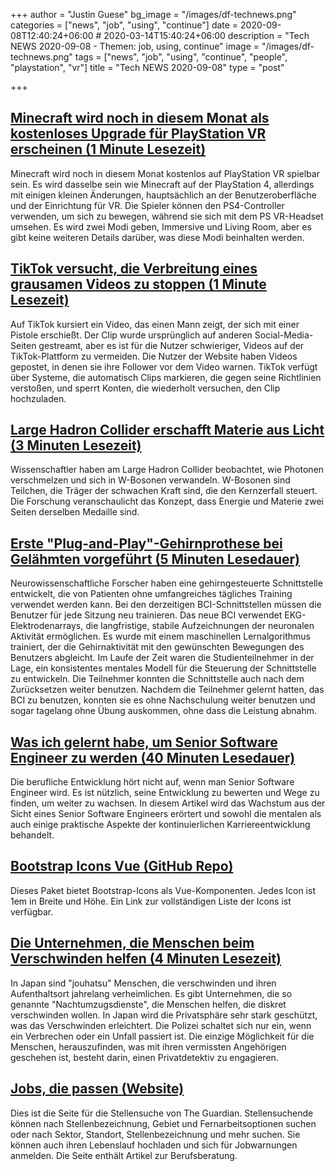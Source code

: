 +++
author = "Justin Guese"
bg_image = "/images/df-technews.png"
categories = ["news", "job", "using", "continue"]
date = 2020-09-08T12:40:24+06:00 # 2020-03-14T15:40:24+06:00
description = "Tech NEWS 2020-09-08 - Themen: job, using, continue"
image = "/images/df-technews.png"
tags = ["news", "job", "using", "continue", "people", "playstation", "vr"]
title = "Tech NEWS 2020-09-08"
type = "post"

+++

## [Minecraft wird noch in diesem Monat als kostenloses Upgrade für PlayStation VR erscheinen (1 Minute Lesezeit)](https://www.theverge.com/2020/9/7/21426005/minecraft-ps-vr-playstation-virtual-reality-upgrade-free-update/1/010001746d31ba9f-57b6a64a-a05b-4a73-a03f-472cb41b9654-000000/zllagFdvcLyOXPQ4IP9gkFd68dbUu7D8hoMIKBqaEwA=157)

 Minecraft wird noch in diesem Monat kostenlos auf PlayStation VR spielbar sein. Es wird dasselbe sein wie Minecraft auf der PlayStation 4, allerdings mit einigen kleinen Änderungen, hauptsächlich an der Benutzeroberfläche und der Einrichtung für VR. Die Spieler können den PS4-Controller verwenden, um sich zu bewegen, während sie sich mit dem PS VR-Headset umsehen. Es wird zwei Modi geben, Immersive und Living Room, aber es gibt keine weiteren Details darüber, was diese Modi beinhalten werden.

## [TikTok versucht, die Verbreitung eines grausamen Videos zu stoppen (1 Minute Lesezeit)](https://www.theverge.com/2020/9/7/21426176/tiktok-suicide-video-remove-ban-community-warnings-creators/1/010001746d31ba9f-57b6a64a-a05b-4a73-a03f-472cb41b9654-000000/Lh2DQnsIitQ4sEbf11FeZLwd2UCFWMK5UXBP3vsMO-s=157)

 Auf TikTok kursiert ein Video, das einen Mann zeigt, der sich mit einer Pistole erschießt. Der Clip wurde ursprünglich auf anderen Social-Media-Seiten gestreamt, aber es ist für die Nutzer schwieriger, Videos auf der TikTok-Plattform zu vermeiden. Die Nutzer der Website haben Videos gepostet, in denen sie ihre Follower vor dem Video warnen. TikTok verfügt über Systeme, die automatisch Clips markieren, die gegen seine Richtlinien verstoßen, und sperrt Konten, die wiederholt versuchen, den Clip hochzuladen.

## [Large Hadron Collider erschafft Materie aus Licht (3 Minuten Lesezeit)](https://scitechdaily.com/large-hadron-collider-creates-matter-from-light//1/010001746d31ba9f-57b6a64a-a05b-4a73-a03f-472cb41b9654-000000/DNIbs4xaItu-6zrbyis-VhchkEskGyFgEL8awuDD7Xc=157)

 Wissenschaftler haben am Large Hadron Collider beobachtet, wie Photonen verschmelzen und sich in W-Bosonen verwandeln. W-Bosonen sind Teilchen, die Träger der schwachen Kraft sind, die den Kernzerfall steuert. Die Forschung veranschaulicht das Konzept, dass Energie und Materie zwei Seiten derselben Medaille sind.

## [Erste "Plug-and-Play"-Gehirnprothese bei Gelähmten vorgeführt (5 Minuten Lesedauer)](https://www.nanowerk.com/news2/biotech/newsid=56061.php/1/010001746d31ba9f-57b6a64a-a05b-4a73-a03f-472cb41b9654-000000/tMVRgcGlkpmbQkqGlCmblWbgMY88yQktj3I3qP-ZgBU=157)

 Neurowissenschaftliche Forscher haben eine gehirngesteuerte Schnittstelle entwickelt, die von Patienten ohne umfangreiches tägliches Training verwendet werden kann. Bei den derzeitigen BCI-Schnittstellen müssen die Benutzer für jede Sitzung neu trainieren. Das neue BCI verwendet EKG-Elektrodenarrays, die langfristige, stabile Aufzeichnungen der neuronalen Aktivität ermöglichen. Es wurde mit einem maschinellen Lernalgorithmus trainiert, der die Gehirnaktivität mit den gewünschten Bewegungen des Benutzers abgleicht. Im Laufe der Zeit waren die Studienteilnehmer in der Lage, ein konsistentes mentales Modell für die Steuerung der Schnittstelle zu entwickeln. Die Teilnehmer konnten die Schnittstelle auch nach dem Zurücksetzen weiter benutzen. Nachdem die Teilnehmer gelernt hatten, das BCI zu benutzen, konnten sie es ohne Nachschulung weiter benutzen und sogar tagelang ohne Übung auskommen, ohne dass die Leistung abnahm.

## [Was ich gelernt habe, um Senior Software Engineer zu werden (40 Minuten Lesedauer)](https://neilkakkar.com/things-I-learned-to-become-a-senior-software-engineer.html/1/010001746d31ba9f-57b6a64a-a05b-4a73-a03f-472cb41b9654-000000/lgvmphkp5c2_hk42Jpb8iVrdDb0PxwtoJrZecOwPtpc=157)

 Die berufliche Entwicklung hört nicht auf, wenn man Senior Software Engineer wird. Es ist nützlich, seine Entwicklung zu bewerten und Wege zu finden, um weiter zu wachsen. In diesem Artikel wird das Wachstum aus der Sicht eines Senior Software Engineers erörtert und sowohl die mentalen als auch einige praktische Aspekte der kontinuierlichen Karriereentwicklung behandelt.

## [Bootstrap Icons Vue (GitHub Repo)](https://github.com/tommyip/bootstrap-icons-vue/1/010001746d31ba9f-57b6a64a-a05b-4a73-a03f-472cb41b9654-000000/XCtcEar4Aqleyw2imuc05MqJTAZXGpx89xU3nShlgFk=157)

 Dieses Paket bietet Bootstrap-Icons als Vue-Komponenten. Jedes Icon ist 1em in Breite und Höhe. Ein Link zur vollständigen Liste der Icons ist verfügbar.

## [Die Unternehmen, die Menschen beim Verschwinden helfen (4 Minuten Lesezeit)](https://www.bbc.com/worklife/article/20200903-the-companies-that-help-people-vanish/1/010001746d31ba9f-57b6a64a-a05b-4a73-a03f-472cb41b9654-000000/3AM_afqIxlSE_yERvaeFy5MQ7OMHvxK4RBjkT2eYvN0=157)

 In Japan sind "jouhatsu" Menschen, die verschwinden und ihren Aufenthaltsort jahrelang verheimlichen. Es gibt Unternehmen, die so genannte "Nachtumzugsdienste", die Menschen helfen, die diskret verschwinden wollen. In Japan wird die Privatsphäre sehr stark geschützt, was das Verschwinden erleichtert. Die Polizei schaltet sich nur ein, wenn ein Verbrechen oder ein Unfall passiert ist. Die einzige Möglichkeit für die Menschen, herauszufinden, was mit ihren vermissten Angehörigen geschehen ist, besteht darin, einen Privatdetektiv zu engagieren.

## [Jobs, die passen (Website)](https://jobs.theguardian.com/?INTCMP=jobs_us_web_newheader/1/010001746d31ba9f-57b6a64a-a05b-4a73-a03f-472cb41b9654-000000/W3WJGTIyNhjsDhJZQIOfvdTf66KQN7Vb_WnzF6fZHxs=157)

 Dies ist die Seite für die Stellensuche von The Guardian. Stellensuchende können nach Stellenbezeichnung, Gebiet und Fernarbeitsoptionen suchen oder nach Sektor, Standort, Stellenbezeichnung und mehr suchen. Sie können auch ihren Lebenslauf hochladen und sich für Jobwarnungen anmelden. Die Seite enthält Artikel zur Berufsberatung.

